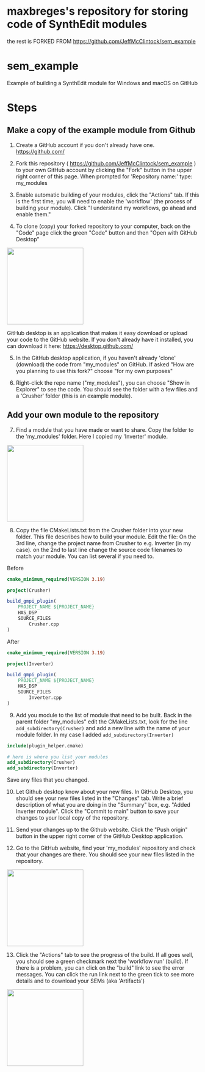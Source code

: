# maxbreges's repository for storing code of SynthEdit modules



the rest is
FORKED FROM https://github.com/JeffMcClintock/sem_example
# sem_example
Example of building a SynthEdit module for Windows and macOS on GitHub

# Steps

## Make a copy of the example module from Github
1. Create a GitHub account if you don't already have one. https://github.com/

2. Fork this repository ( https://github.com/JeffMcClintock/sem_example ) to your own GitHub account by clicking the "Fork" button in the upper right corner of this page.
When prompted for 'Repository name:' type: my_modules

3. Enable automatic building of your modules, click the "Actions" tab. If this is the first time, you will need to enable the 'workflow' (the process of building your module). Click "I understand my workflows, go ahead and enable them."

4. To clone (copy) your forked repository to your computer, back on the "Code" page click the green "Code" button and then "Open with GitHub Desktop"

<img src="docs/GithubClone.png" width="200"/>

GitHub desktop is an application that makes it easy download or upload your code to the GitHub website. If you don't already have it installed, you can download it here: https://desktop.github.com/

5. In the GitHub desktop application, if you haven't already 'clone' (download) the code from "my_modules" on GitHub. If asked "How are you planning to use this fork?" choose "for my own purposes"

6. Right-click the repo name ("my_modules"), you can choose "Show in Explorer" to see the code. You should see the folder with a few files and a 'Crusher' folder (this is an example module).

## Add your own module to the repository

7. Find a module that you have made or want to share. Copy the folder to the 'my_modules' folder. Here I copied my 'Inverter' module.
<img src="docs/AddFolder.png" width="200"/>

8. Copy the file CMakeLists.txt from the Crusher folder into your new folder. This file describes how to build your module.
Edit the file: On the 3rd line, change the project name from Crusher to e.g. Inverter (in my case).
on the 2nd to last line change the source code filenames to match your module. You can list several if you need to.

Before

```cmake
cmake_minimum_required(VERSION 3.19)

project(Crusher)

build_gmpi_plugin(
    PROJECT_NAME ${PROJECT_NAME}
    HAS_DSP
    SOURCE_FILES 
        Crusher.cpp
)
```

After

```cmake
cmake_minimum_required(VERSION 3.19)

project(Inverter)

build_gmpi_plugin(
    PROJECT_NAME ${PROJECT_NAME}
    HAS_DSP
    SOURCE_FILES 
        Inverter.cpp
)
```

9. Add you module to the list of module that need to be built. Back in the parent folder "my_modules" edit the CMakeLists.txt,
 look for the line `add_subdirectory(Crusher)` and add a new line with the name of your module folder. In my case I added `add_subdirectory(Inverter)`

````cmake
include(plugin_helper.cmake)

# here is where you list your modules
add_subdirectory(Crusher)
add_subdirectory(Inverter)
````

Save any files that you changed.

10. Let Github desktop know about your new files. In GitHub Desktop, you should see your new files listed in the "Changes" tab. Write a brief description of what you are doing in the "Summary" box, e.g. "Added Inverter module".  Click the "Commit to main" button to save your changes to your local copy of the repository.

11. Send your changes up to the Github website. Click the "Push origin" button in the upper right corner of the GitHub Desktop application.

12. Go to the GitHub website, find your 'my_modules' repository and check that your changes are there. You should see your new files listed in the repository.

<img src="docs/GithubNewFolder.PNG" width="200"/>

13. Click the "Actions" tab to see the progress of the build. If all goes well, you should see a green checkmark next the 'workflow run' (build). If there is a problem, you can click on the "build" link to see the error messages.
You can click the run link next to the green tick to see more details and to download your SEMs (aka 'Artifacts')

<img src="docs/GitHubArtifacts.png" width="200"/>
